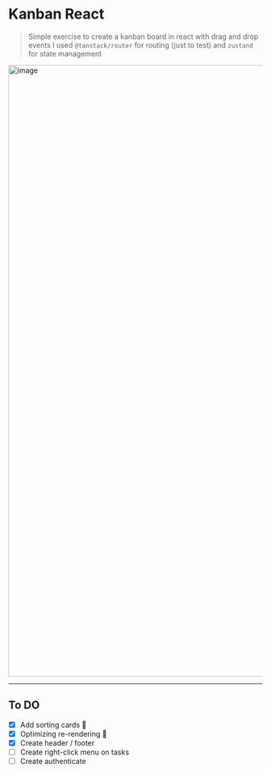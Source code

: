 # Kanban React

> Simple exercise to create a kanban board in react with drag and drop events
> I used `@tanstack/router` for routing (just to test) and `zustand` for state management

<img width="1210" alt="image" src="https://github.com/user-attachments/assets/e13e7898-4acb-42ca-94f5-1e80e5fe585b">

---

## To DO

- [x] Add sorting cards :tada:
- [x] Optimizing re-rendering :tada:
- [x] Create header / footer
- [ ] Create right-click menu on tasks
- [ ] Create authenticate
